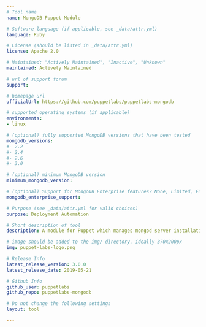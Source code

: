```yaml
---
# Tool name
name: MongoDB Puppet Module

# Software language (if applicable, see _data/attr.yml)
language: Ruby

# License (should be listed in _data/attr.yml)
license: Apache 2.0

# Maintained: "Actively Maintained", "Inactive", "Unknown"
maintained: Actively Maintained

# url of support forum
support: 

# homepage url
officialUrl: https://github.com/puppetlabs/puppetlabs-mongodb

# supported operating systems (if applicable)
environments:
- linux

# (optional) fully supported MongoDB versions that have been tested
mongodb_versions:
#- 2.2
#- 2.4
#- 2.6
#- 3.0

# (optional) minimum MongoDB version
minimum_mongodb_version:

# (optional) Support for MongoDB Enterprise features? None, Limited, Full
mongodb_enterprise_support: 

# Purpose (see _data/attr.yml for valid choices)
purpose: Deployment Automation

# Short description of tool
description: A module for Puppet which manages mongod server installation and configuration of the mongod daemon.

# image should be added to the img/ directory, ideally 370x200px
img: puppet-labs-logo.png

# Release Info
latest_release_version: 3.0.0
latest_release_date: 2019-05-21

# Github Info
github_user: puppetlabs
github_repo: puppetlabs-mongodb

# Do not change the following settings
layout: tool

---
```


